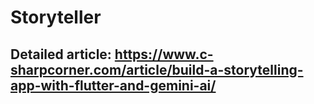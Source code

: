 # Storyteller
## Detailed article: https://www.c-sharpcorner.com/article/build-a-storytelling-app-with-flutter-and-gemini-ai/
